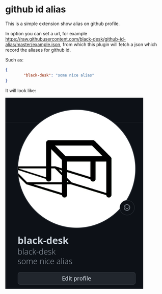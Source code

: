 # github id alias

This is a simple extension show alias on github profile.

In option you can set a url, for example
<https://raw.githubusercontent.com/black-desk/github-id-alias/master/example.json>,
from which this plugin will fetch a json which record the aliases for github id.

Such as:

``` json
{
        "black-desk": "some nice alias"
}
```

It will look like:

![](./img/example.png)
